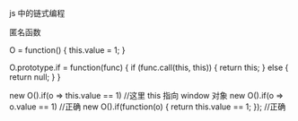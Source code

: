 js 中的链式编程

匿名函数

O = function() {
    this.value = 1;
}

O.prototype.if = function(func) {
    if (func.call(this, this)) {
        return this;
    }
    else {
        return null;
    }
}

new O().if(o => this.value == 1) //这里 this 指向 window 对象
new O().if(o => o.value == 1) //正确
new O().if(function(o) {
    return this.value == 1;
}); //正确